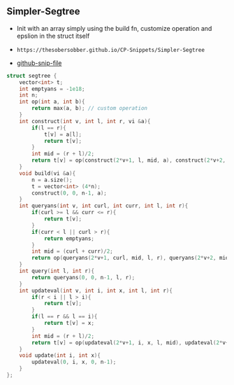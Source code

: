 
## Simpler-Segtree

- Init with an array simply using the build fn, customize operation and epslion in the struct itself
- ```
  https://thesobersobber.github.io/CP-Snippets/Simpler-Segtree
  ```
- [github-snip-file](https://github.com/theSoberSobber/CP-Snippets/blob/main/snippets.json#L186)

```cpp
struct segtree {
    vector<int> t;
    int emptyans = -1e18; 
    int n;
    int op(int a, int b){
        return max(a, b); // custom operation
    }
    int construct(int v, int l, int r, vi &a){
        if(l == r){
            t[v] = a[l];
            return t[v];
        }
        int mid = (r + l)/2;
        return t[v] = op(construct(2*v+1, l, mid, a), construct(2*v+2, mid+1, r, a));
    }
    void build(vi &a){
        n = a.size();
        t = vector<int> (4*n);
        construct(0, 0, n-1, a);
    }     
    int queryans(int v, int curl, int curr, int l, int r){
        if(curl >= l && curr <= r){
            return t[v];
        }
        if(curr < l || curl > r){
            return emptyans;
        }
        int mid = (curl + curr)/2;
        return op(queryans(2*v+1, curl, mid, l, r), queryans(2*v+2, mid+1, curr, l, r));
    }
    int query(int l, int r){
        return queryans(0, 0, n-1, l, r);
    }
    int updateval(int v, int i, int x, int l, int r){
        if(r < i || l > i){
            return t[v];
        }
        if(l == r && l == i){
            return t[v] = x;
        }
        int mid = (r + l)/2;
        return t[v] = op(updateval(2*v+1, i, x, l, mid), updateval(2*v+2, i, x, mid + 1, r));
    }
    void update(int i, int x){
        updateval(0, i, x, 0, n-1);
    }
};

```
